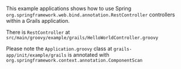 This example applications shows how to use Spring `org.springframework.web.bind.annotation.RestController` controllers within a Grails application.

There is `RestController` at `src/main/groovy/example/grails/HelloWorldController.groovy`

Please note the `Application.groovy` class at `grails-app/init/example/grails` is annotated with `org.springframework.context.annotation.ComponentScan`
